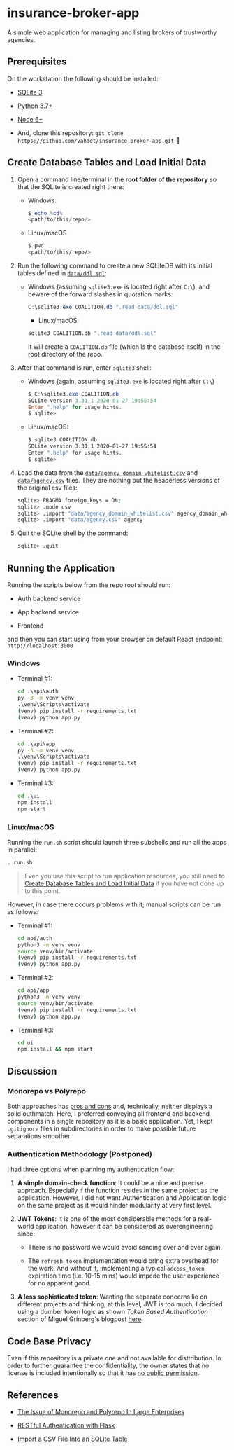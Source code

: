 # insurance-broker-app

A simple web application for managing and listing brokers of trustworthy agencies.

## Prerequisites

On the workstation the following should be installed:

- [SQLite 3](https://www.sqlite.org/download.html)

- [Python 3.7+](https://www.python.org/downloads/)

- [Node 6+](https://nodejs.org/en/)

- And, clone this repository: `git clone https://github.com/vahdet/insurance-broker-app.git` 🍾

## Create Database Tables and Load Initial Data

1. Open a command line/terminal in the **root folder of the repository** so that the SQLite is created right there:

   - Windows:

     ```ps1
     $ echo %cd%
     <path/to/this/repo/>
     ```

   - Linux/macOS

     ```sh
     $ pwd
     <path/to/this/repo/>
     ```

2. Run the following command to create a new SQLiteDB with its initial tables defined in [`data/ddl.sql`](data/ddl.sql):

   - Windows (assuming `sqlite3.exe` is located right after `C:\`), and beware of the forward slashes in quotation marks:

     ```ps1
     C:\sqlite3.exe COALITION.db ".read data/ddl.sql"
     ```

     - Linux/macOS:

     ```sh
     sqlite3 COALITION.db ".read data/ddl.sql"
     ```

     It will create a `COALITION.db` file (which is the database itself) in the root directory of the repo.

3. After that command is run, enter `sqlite3` shell:

   - Windows (again, assuming `sqlite3.exe` is located right after `C:\`)

     ```ps1
     $ C:\sqlite3.exe COALITION.db
     SQLite version 3.31.1 2020-01-27 19:55:54
     Enter ".help" for usage hints.
     $ sqlite>
     ```

   - Linux/macOS:

     ```sh
     $ sqlite3 COALITION.db
     SQLite version 3.31.1 2020-01-27 19:55:54
     Enter ".help" for usage hints.
     $ sqlite>
     ```

4. Load the data from the [`data/agency_domain_whitelist.csv`](data/agency_domain_whitelist.csv) and [`data/agency.csv`](data/agency.csv) files. They are nothing but the headerless versions of the original csv files:

   ```sh
   sqlite> PRAGMA foreign_keys = ON;
   sqlite> .mode csv
   sqlite> .import "data/agency_domain_whitelist.csv" agency_domain_whitelist
   sqlite> .import "data/agency.csv" agency
   ```

5. Quit the SQLite shell by the command:

   ```sh
   sqlite> .quit
   ```

## Running the Application

Running the scripts below from the repo root should run:

- Auth backend service

- App backend service

- Frontend

and then you can start using from your browser on default React endpoint: `http://localhost:3000`

### Windows

- Terminal #1:

  ```bat
  cd .\api\auth
  py -3 -m venv venv
  .\venv\Scripts\activate
  (venv) pip install -r requirements.txt
  (venv) python app.py
  ```

- Terminal #2:

  ```bat
  cd .\api\app
  py -3 -m venv venv
  .\venv\Scripts\activate
  (venv) pip install -r requirements.txt
  (venv) python app.py
  ```

- Terminal #3:

  ```bat
  cd .\ui
  npm install
  npm start
  ```

### Linux/macOS

Running the `run.sh` script should launch three subshells and run all the apps in parallel:

```sh
. run.sh
```

> Even you use this script to run application resources, you still need to [Create Database Tables and Load Initial Data](#Create-Database-Tables-and-Load-Initial-Data) if you have not done up to this point.

However, in case there occurs problems with it; manual scripts can be run as follows:

- Terminal #1:

  ```sh
  cd api/auth
  python3 -m venv venv
  source venv/bin/activate
  (venv) pip install -r requirements.txt
  (venv) python app.py
  ```

- Terminal #2:

  ```sh
  cd api/app
  python3 -m venv venv
  source venv/bin/activate
  (venv) pip install -r requirements.txt
  (venv) python app.py
  ```

- Terminal #3:

  ```sh
  cd ui
  npm install && npm start
  ```

## Discussion

### Monorepo vs Polyrepo

Both approaches has [pros and cons](https://dl.acm.org/doi/pdf/10.1145/3328433.3328435) and, technically, neither displays a solid outhmatch. Here, I preferred conveying all frontend and backend components in a single repository as it is a basic application. Yet, I kept `.gitignore` files in subdirectories in order to make possible future separations smoother.

### Authentication Methodology (Postponed)

I had three options when planning my authentication flow:

1. **A simple domain-check function**: It could be a nice and precise approach. Especially if the function resides in the same project as the application. However, I did not want Authentication and Application logic on the same project as it would hinder modularity at very first level.

2. **JWT Tokens**: It is one of the most considerable methods for a real-world application, however it can be considered as overengineering since:

   - There is no password we would avoid sending over and over again.

   - The `refresh_token` implementation would bring extra overhead for the work. And without it, implementing a typical `access_token` expiration time (i.e. 10-15 mins) would impede the user experience for no apparent good.

3. **A less sophisticated token**: Wanting the separate concerns lie on different projects and thinking, at this level, JWT is too much; I decided using a dumber token logic as shown _Token Based Authentication_ section of Miguel Grinberg's blogpost [here](https://blog.miguelgrinberg.com/post/restful-authentication-with-flask).

## Code Base Privacy

Even if this repository is a private one and not available for disttribution. In order to further guarantee the confidentiality, the owner states that no license is included intentionally so that it has [no public permission](https://choosealicense.com/no-permission/).

## References

- [The Issue of Monorepo and Polyrepo In Large Enterprises](https://dl.acm.org/doi/pdf/10.1145/3328433.3328435)

- [RESTful Authentication with Flask](https://blog.miguelgrinberg.com/post/restful-authentication-with-flask)

- [Import a CSV File Into an SQLite Table](https://www.sqlitetutorial.net/sqlite-import-csv/)
